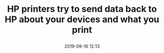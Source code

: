 ---
layout: webmention-like
title: >
  HP printers try to send data back to HP about your devices and what you print 
target: https://robertheaton.com/2019/09/15/hp-printers-send-data-on-what-you-print-back-to-hp/
date: 2019-09-16 12:13
tags: [webmentions]
generator: app.getpocket.com
hidden: true
---